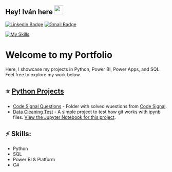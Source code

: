 ## Hey! **Iván** here <img src="https://media.giphy.com/media/hvRJCLFzcasrR4ia7z/giphy.gif" width="28px" height="28px">
[![Linkedin Badge](https://img.shields.io/badge/-itravisany-blue?style=flat-square&logo=Linkedin&logoColor=white&link=https://www.linkedin.com/in/itravisany)](https://www.linkedin.com/in/itravisany) [![Gmail Badge](https://img.shields.io/badge/-itravisany@gmail.com-c14438?style=flat-square&logo=Gmail&logoColor=white&link=mailto:itravisany@gmail.com)](mailto:itravisany@gmail.com)

[![My Skills](https://skillicons.dev/icons?i=vscode,unity,github,obsidian)](https://skillicons.dev)

# Welcome to my Portfolio

Here, I showcase my projects in Python, Power BI, Power Apps, and SQL. Feel free to explore my work below.

## ⭐️ [Python Projects](Python)
- [Code Signal Questions](Python/Code%20Signal/) - Folder with solved wuestions from [Code Signal](https://app.codesignal.com).
- [Data Cleaning Test](Python/Test) - A simple project to test how git works with ipynb files. [View the Jupyter Notebook for this project](Python/Test/first.ipynb).

## ⚡ Skills: 
- Python
- SQL
- Power BI & Platform
- C#